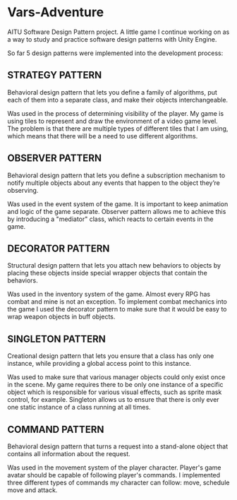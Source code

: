 # Vars-Adventure
AITU Software Design Pattern project.
A little game I continue working on as a way to study and practice software design patterns with Unity Engine. 

So far 5 design patterns were implemented into the development process:

## STRATEGY PATTERN
Behavioral design pattern that lets you define a family of algorithms, put each of them into a separate class, and make their objects interchangeable.

Was used in the process of determining visibility of the player. My game is using tiles to represent and draw the environment of a video game level. The problem is that there are multiple types of different tiles that I am using, which means that there will be a need to use different algorithms.

## OBSERVER PATTERN
Behavioral design pattern that lets you define a subscription mechanism to notify multiple objects about any events that happen to the object they’re observing.

Was used in the event system of the game. It is important to keep animation and logic of the game separate. Observer pattern allows me to achieve this by introducing a "mediator" class, which reacts to certain events in the game.

## DECORATOR PATTERN
Structural design pattern that lets you attach new behaviors to objects by placing these objects inside special wrapper objects that contain the behaviors.

Was used in the inventory system of the game. Almost every RPG has combat and mine is not an exception. To implement combat mechanics into the game I used the decorator pattern to make sure that it would be easy to wrap weapon objects in buff objects.

## SINGLETON PATTERN
Creational design pattern that lets you ensure that a class has only one instance, while providing a global access point to this instance.

Was used to make sure that various manager objects could only exist once in the scene. My game requires there to be only one instance of a specific object which is responsible for various visual effects, such as sprite mask control, for example. Singleton allows us to ensure that there is only ever one static instance of a class running at all times. 

## COMMAND PATTERN
Behavioral design pattern that turns a request into a stand-alone object that contains all information about the request. 

Was used in the movement system of the player character. Player's game avatar should be capable of following player's commands. I implemented three different types of commands my character can follow: move, schedule move and attack.
